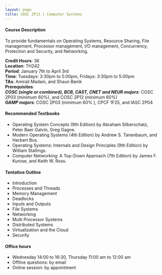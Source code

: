 ```yaml
---
layout: page
title: COSC 2P13 | Computer Systems
---
```


#### Course Description

To provide fundamentals on Operating Systems, Resource Sharing, File management, Processor management, I/O management, Concurrency, 
Protection and Security, and Networking.

**Credit Hours**: 36\
**Location**: TH242\
**Period**: January 7th to April 3rd\
**Time**: Tuesdays: 3:30pm to 5:00pm, Fridays: 3:30pm to 5:00pm\
**TAs**: Amirali Madani, and Shaun Banik\
**Prerequisites**:\
***COSC (single or combined), BCB, CAST, CNET and NEUR majors***: COSC 2P03 (minimum 60%), and COSC 2P12 (minimum 60%)\
***GAMP majors***: COSC 2P03 (minimum 60% ), CPCF 1F25, and IASC 2P04

#### Recommended Textbooks
* Operating System Concepts (9th Edition) by Abraham Silberschatz, Peter Baer Galvin, Greg Gagne.
* Modern Operating Systems (4th Edition) by Andrew S. Tanenbaum, and Herbert Bos.
* Operating Systems: Internals and Design Principles (9th Edition) by William Stallings.
* Computer Networking: A Top-Down Approach (7th Edition) by James F. Kurose, and Keith W. Ross.

#### Tentative Outline
* Introduction
* Processes and Threads
* Memory Management
* Deadlocks
* Inputs and Outputs
* File Systems
* Networking
* Multi Processor Systems
* Distributed Systems
* Virtualization and the Cloud
* Security

#### Office hours 
* Wednesday 14:00 to 16:30, Thursday 11:00 am to 12:00 am
* Offline questions: by email
* Online session: by appointment